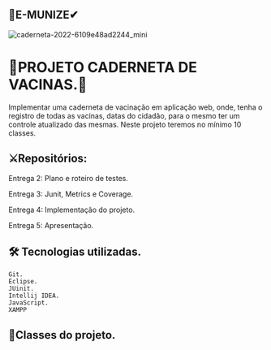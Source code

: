 
## 🥼E-MUNIZE✔



![caderneta-2022-6109e48ad2244_mini](https://github.com/A3-VACINAS/Entrega/assets/111095583/c268cde4-258e-4fa6-b6bc-1c5886ae886e)








# 📙PROJETO CADERNETA DE VACINAS.📖

Implementar uma caderneta de vacinação em aplicação web, onde, tenha o registro de todas as vacinas, datas do cidadão, para o mesmo ter um controle atualizado das mesmas. 
Neste projeto teremos no mínimo 10 classes.


## ⚔Repositórios:

 Entrega 2: Plano e roteiro de testes.
 
 Entrega 3: Junit, Metrics e Coverage.
 
 Entrega 4: Implementação do projeto.
 
 Entrega 5: Apresentação.
 
 
## 🛠 Tecnologias utilizadas.

    Git.
    Eclipse.
    JUinit.
    Intellij IDEA.
    JavaScript.
    XAMPP

## 📒Classes do projeto.
